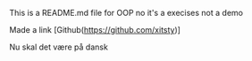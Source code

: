 This is a README.md file for OOP no it's a execises not a demo

Made a link [Github(https://github.com/xitsty)]

Nu skal det være på dansk

